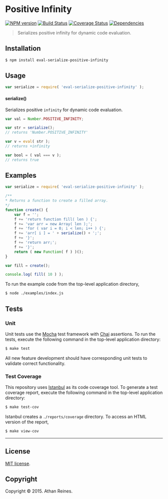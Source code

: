 Positive Infinity
===
[![NPM version][npm-image]][npm-url] [![Build Status][travis-image]][travis-url] [![Coverage Status][codecov-image]][codecov-url] [![Dependencies][dependencies-image]][dependencies-url]

> Serializes positive infinity for dynamic code evaluation.


## Installation

``` bash
$ npm install eval-serialize-positive-infinity
```


## Usage

``` javascript
var serialize = require( 'eval-serialize-positive-infinity' );
```

#### serialize()

Serializes positive `infinity` for dynamic code evaluation.

``` javascript
var val = Number.POSITIVE_INFINITY;

var str = serialize();
// returns 'Number.POSITIVE_INFINITY'

var v = eval( str );
// returns +infinity

var bool = ( val === v );
// returns true
```


## Examples

``` javascript
var serialize = require( 'eval-serialize-positive-infinity' );

/**
* Returns a function to create a filled array.
*/
function create() {
	var f = '';
	f += 'return function fill( len ) {';
	f += 'var arr = new Array( len );';
	f += 'for ( var i = 0; i < len; i++ ) {';
	f += 'arr[ i ] = ' + serialize() + ';';
	f += '}';
	f += 'return arr;';
	f += '}';
	return ( new Function( f ) )();
}

var fill = create();

console.log( fill( 10 ) );
```

To run the example code from the top-level application directory,

``` bash
$ node ./examples/index.js
```


## Tests

### Unit

Unit tests use the [Mocha](http://mochajs.org/) test framework with [Chai](http://chaijs.com) assertions. To run the tests, execute the following command in the top-level application directory:

``` bash
$ make test
```

All new feature development should have corresponding unit tests to validate correct functionality.


### Test Coverage

This repository uses [Istanbul](https://github.com/gotwarlost/istanbul) as its code coverage tool. To generate a test coverage report, execute the following command in the top-level application directory:

``` bash
$ make test-cov
```

Istanbul creates a `./reports/coverage` directory. To access an HTML version of the report,

``` bash
$ make view-cov
```


---
## License

[MIT license](http://opensource.org/licenses/MIT).


## Copyright

Copyright &copy; 2015. Athan Reines.


[npm-image]: http://img.shields.io/npm/v/eval-serialize-positive-infinity.svg
[npm-url]: https://npmjs.org/package/eval-serialize-positive-infinity

[travis-image]: http://img.shields.io/travis/kgryte/eval-serialize-positive-infinity/master.svg
[travis-url]: https://travis-ci.org/kgryte/eval-serialize-positive-infinity

[codecov-image]: https://img.shields.io/codecov/c/github/kgryte/eval-serialize-positive-infinity/master.svg
[codecov-url]: https://codecov.io/github/kgryte/eval-serialize-positive-infinity?branch=master

[dependencies-image]: http://img.shields.io/david/kgryte/eval-serialize-positive-infinity.svg
[dependencies-url]: https://david-dm.org/kgryte/eval-serialize-positive-infinity

[dev-dependencies-image]: http://img.shields.io/david/dev/kgryte/eval-serialize-positive-infinity.svg
[dev-dependencies-url]: https://david-dm.org/dev/kgryte/eval-serialize-positive-infinity

[github-issues-image]: http://img.shields.io/github/issues/kgryte/eval-serialize-positive-infinity.svg
[github-issues-url]: https://github.com/kgryte/eval-serialize-positive-infinity/issues
